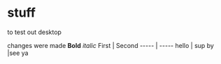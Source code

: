 # stuff

 to test out desktop 

changes were made 
**Bold**
*italic*
First | Second
----- | -----
hello | sup
by |see ya

